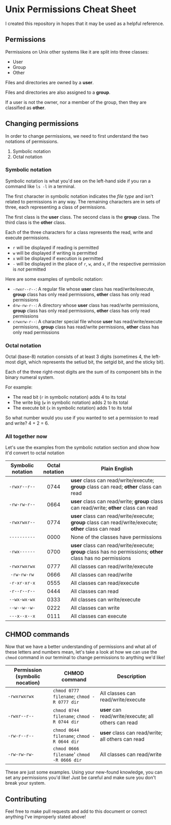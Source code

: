 # Unix Permissions Cheat Sheet

I created this repository in hopes that it may be used as a helpful reference.

## Permissions

Permissions on Unix other systems like it are split into three classes:

- User
- Group
- Other

Files and directories are owned by a **user**.

Files and directories are also assigned to a **group**.

If a user is not the owner, nor a member of the group, then they are classified as **other**.

## Changing permissions

In order to change permissions, we need to first understand the two notations of permissions.

1. Symbolic notation
2. Octal notation

### Symbolic notation

Symbolic notation is what you'd see on the left-hand side if you ran a command like `ls -l` in a terminal.

The first character in symbolic notation indicates the *file type* and isn't related to permissions in any way. The remaining characters are in sets of three, each representing a class of permissions.

The first class is the **user** class. The second class is the **group** class. The third class is the **other** class.

Each of the three characters for a class represents the read, write and execute permissions.

- `r` will be displayed if reading is permitted
- `w` will be displayed if writing is permitted
- `x` will be displayed if execution is permitted
- `-` will be displayed in the place of `r`, `w`, and `x`, if the respective permission is *not* permitted

Here are some examples of symbolic notation:

- `-rwxr--r--`: A regular file whose **user** class has read/write/execute, **group** class has only read permissions, **other** class has only read permissions
- `drw-rw-r--`: A directory whose **user** class has read/write permissions, **group** class has only read permissions, **other** class has only read permissions
- `crwxrw-r--`: A character special file whose **user** has read/write/execute permissions, **group** class has read/write permissions, **other** class has only read permissions

### Octal notation

Octal (base-8) notation consists of at least 3 digits (sometimes 4, the left-most digit, which represents the setiud bit, the setgid bit, and the sticky bit).

Each of the three right-most digits are the sum of its component bits in the binary numeral system. 

For example:

- The read bit (`r` in symbolic notation) adds 4 to its total 
- The write big (`w` in symbolic notation) adds 2 to its total
- The execute bit (`x` in symbolic notation) adds 1 to its total

So what number would you use if you wanted to set a permission to read and write? 4 + 2 = 6.

### All together now

Let's use the examples from the symbolic notation section and show how it'd convert to octal notation

|Symbolic notation|Octal notation|Plain English|
|:---------------:|:------------:|-------------|
|`-rwxr--r--`     |0744          |**user** class can read/write/execute; **group** class can read; **other** class can read|
|`-rw-rw-r--`     |0664          |**user** class can read/write; **group** class can read/write; **other** class can read  |
|`-rwxrwxr--`     |0774          |**user** class can read/write/execute; **group** class can read/write/execute; **other** class can read|
|`----------`     |0000          |None of the classes have permissions|
|`-rwx------`     |0700          |**user** class can read/write/execute; **group** class has no permissions; **other** class has no permissions|
|`-rwxrwxrwx`     |0777          |All classes can read/write/execute|
|`-rw-rw-rw`      |0666          |All classes can read/write|
|`-r-xr-xr-x`     |0555          |All classes can read/execute|
|`-r--r--r--`     |0444          |All classes can read|
|`--wx-wx-wx`     |0333          |All classes can write/execute|
|`--w--w--w-`     |0222          |All classes can write|
|`---x--x--x`     |0111          |All classes can execute|

## CHMOD commands

Now that we have a better understanding of permissions and what all of these letters and numbers mean, let's take a look at how we can use the `chmod` command in our terminal to change permissions to anything we'd like!

|Permission (symbolic nocation)|CHMOD command|Description|
|------------------------------|-------------|-----------|
|`-rwxrwxrwx`|`chmod 0777 filename`; `chmod -R 0777 dir`|All classes can read/write/execute|
|`-rwxr--r--`|`chmod 0744 filename`; `chmod -R 0744 dir`|**user** can read/write/execute; all others can read|
|`-rw-r--r--`|`chmod 0644 filename`; `chmod -R 0644 dir`|**user** class can read/write; all others can read|
|`-rw-rw-rw-`|`chmod 0666 filename`' `chmod -R 0666 dir`|All classes can read/write|

These are just some examples. Using your new-found knowledge, you can set any permissions you'd like! Just be careful and make sure you don't break your system. 

## Contributing

Feel free to make pull requests and add to this document or correct anything I've improperly stated above!
